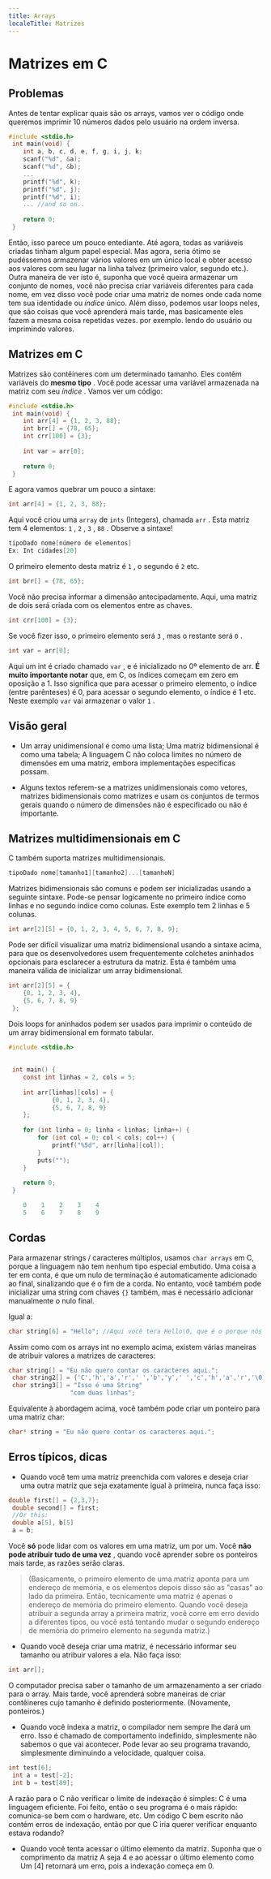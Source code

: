 ```yaml
---
title: Arrays
localeTitle: Matrizes
---
```

# Matrizes em C

## Problemas

Antes de tentar explicar quais são os arrays, vamos ver o código onde queremos imprimir 10 números dados pelo usuário na ordem inversa.

```C
#include <stdio.h> 
 int main(void) { 
    int a, b, c, d, e, f, g, i, j, k; 
    scanf("%d", &a); 
    scanf("%d", &b); 
    ... 
    printf("%d", k); 
    printf("%d", j); 
    printf("%d", i); 
    ... //and so on.. 
 
    return 0; 
 } 
```

Então, isso parece um pouco entediante. Até agora, todas as variáveis ​​criadas tinham algum papel especial. Mas agora, seria ótimo se pudéssemos armazenar vários valores em um único local e obter acesso aos valores com seu lugar na linha talvez (primeiro valor, segundo etc.). Outra maneira de ver isto é, suponha que você queira armazenar um conjunto de nomes, você não precisa criar variáveis ​​diferentes para cada nome, em vez disso você pode criar uma matriz de nomes onde cada nome tem sua identidade ou _índice_ único. Além disso, podemos usar loops neles, que são coisas que você aprenderá mais tarde, mas basicamente eles fazem a mesma coisa repetidas vezes. por exemplo. lendo do usuário ou imprimindo valores.

## Matrizes em C

Matrizes são contêineres com um determinado tamanho. Eles contêm variáveis ​​do **mesmo tipo** . Você pode acessar uma variável armazenada na matriz com seu _índice_ . Vamos ver um código:

```C
#include <stdio.h> 
 int main(void) { 
    int arr[4] = {1, 2, 3, 88}; 
    int brr[] = {78, 65}; 
    int crr[100] = {3}; 
 
    int var = arr[0]; 
 
    return 0; 
 } 
```

E agora vamos quebrar um pouco a sintaxe:

```C
int arr[4] = {1, 2, 3, 88}; 
```

Aqui você criou uma `array` de `ints` (Integers), chamada `arr` . Esta matriz tem 4 elementos: `1` , `2` , `3` , `88` . Observe a sintaxe!

```C
tipoDado nome[número de elementos]
Ex: Int cidades[20]
```

O primeiro elemento desta matriz é `1` , o segundo é `2` etc.

```C
int brr[] = {78, 65}; 
```

Você não precisa informar a dimensão antecipadamente. Aqui, uma matriz de dois será criada com os elementos entre as chaves.

```C
int crr[100] = {3}; 
```

Se você fizer isso, o primeiro elemento será `3` , mas o restante será `0` .

```C
int var = arr[0]; 
```

Aqui um int é criado chamado `var` , e é inicializado no 0º elemento de arr. **É muito importante notar** que, em C, os índices começam em zero em oposição a 1. Isso significa que para acessar o primeiro elemento, o índice (entre parênteses) é 0, para acessar o segundo elemento, o índice é 1 etc. Neste exemplo `var` vai armazenar o valor `1` .

## Visão geral

*   Um array unidimensional é como uma lista; Uma matriz bidimensional é como uma tabela; A linguagem C não coloca limites no número de dimensões em uma matriz, embora implementações específicas possam.
    
*   Alguns textos referem-se a matrizes unidimensionais como vetores, matrizes bidimensionais como matrizes e usam os conjuntos de termos gerais quando o número de dimensões não é especificado ou não é importante.
    

## Matrizes multidimensionais em C

C também suporta matrizes multidimensionais.

```C
tipoDado nome[tamanho1][tamanho2]...[tamanhoN] 
```

Matrizes bidimensionais são comuns e podem ser inicializadas usando a seguinte sintaxe. Pode-se pensar logicamente no primeiro índice como linhas e no segundo índice como colunas. Este exemplo tem 2 linhas e 5 colunas.

```C
int arr[2][5] = {0, 1, 2, 3, 4, 5, 6, 7, 8, 9}; 
```

Pode ser difícil visualizar uma matriz bidimensional usando a sintaxe acima, para que os desenvolvedores usem frequentemente colchetes aninhados opcionais para esclarecer a estrutura da matriz. Esta é também uma maneira válida de inicializar um array bidimensional.

```C
int arr[2][5] = { 
    {0, 1, 2, 3, 4}, 
    {5, 6, 7, 8, 9} 
 }; 
```

Dois loops for aninhados podem ser usados ​​para imprimir o conteúdo de um array bidimensional em formato tabular.

```C
#include <stdio.h> 
 
 
 int main() { 
    const int linhas = 2, cols = 5; 
 
    int arr[linhas][cols] = { 
            {0, 1, 2, 3, 4}, 
            {5, 6, 7, 8, 9} 
    }; 
 
    for (int linha = 0; linha < linhas; linha++) { 
        for (int col = 0; col < cols; col++) { 
            printf("%5d", arr[linha][col]); 
        } 
        puts(""); 
    } 
 
    return 0; 
 } 
```

```C
    0    1    2    3    4 
    5    6    7    8    9 
```

## Cordas

Para armazenar strings / caracteres múltiplos, usamos `char arrays` em C, porque a linguagem não tem nenhum tipo especial embutido. Uma coisa a ter em conta, é que um nulo de terminação é automaticamente adicionado ao final, sinalizando que é o fim de a corda. No entanto, você também pode inicializar uma string com chaves `{}` também, mas é necessário adicionar manualmente o nulo final.

Igual a:

```C
char string[6] = "Hello"; //Aqui você tera Hello\0, que é o porque nós precisamos de um array de tamanho 6
```

Assim como com os arrays int no exemplo acima, existem várias maneiras de atribuir valores a matrizes de caracteres:

```C
char string[] = "Eu não quero contar os caracteres aqui."; 
 char string2[] = {'C','h','a','r',' ','b','y',' ','c','h','a','r','\0'}; 
 char string3[] = "Isso é uma String" 
                 "com duas linhas"; 
```

Equivalente à abordagem acima, você também pode criar um ponteiro para uma matriz char:

```C
char* string = "Eu não quero contar os caracteres aqui."; 
```

## Erros típicos, dicas

*   Quando você tem uma matriz preenchida com valores e deseja criar uma outra matriz que seja exatamente igual à primeira, nunca faça isso:

```C
double first[] = {2,3,7}; 
 double second[] = first; 
 //Or this: 
 double a[5], b[5] 
 a = b; 
```

Você **só** pode lidar com os valores em uma matriz, um por um. Você **não pode atribuir tudo de uma vez** , quando você aprender sobre os ponteiros mais tarde, as razões serão claras.

> (Basicamente, o primeiro elemento de uma matriz aponta para um endereço de memória, e os elementos depois disso são as "casas" ao lado da primeira. Então, tecnicamente uma matriz é apenas o endereço de memória do primeiro elemento. Quando você deseja atribuir a segunda array a primeira matriz, você corre em erro devido a diferentes tipos, ou você está tentando mudar o segundo endereço de memória do primeiro elemento na segunda matriz.)

*   Quando você deseja criar uma matriz, é necessário informar seu tamanho ou atribuir valores a ela. Não faça isso:

```C
int arr[]; 
```

O computador precisa saber o tamanho de um armazenamento a ser criado para o array. Mais tarde, você aprenderá sobre maneiras de criar contêineres cujo tamanho é definido posteriormente. (Novamente, ponteiros.)

*   Quando você indexa a matriz, o compilador nem sempre lhe dará um erro. Isso é chamado de comportamento indefinido, simplesmente não sabemos o que vai acontecer. Pode levar ao seu programa travando, simplesmente diminuindo a velocidade, qualquer coisa.

```C
int test[6]; 
 int a = test[-2]; 
 int b = test[89]; 
```

A razão para o C não verificar o limite de indexação é simples: C é uma linguagem eficiente. Foi feito, então o seu programa é o mais rápido: comunica-se bem com o hardware, etc. Um código C bem escrito não contém erros de indexação, então por que C iria querer verificar enquanto estava rodando?

*   Quando você tenta acessar o último elemento da matriz. Suponha que o comprimento da matriz A seja 4 e ao acessar o último elemento como Um \[4\] retornará um erro, pois a indexação começa em 0.
